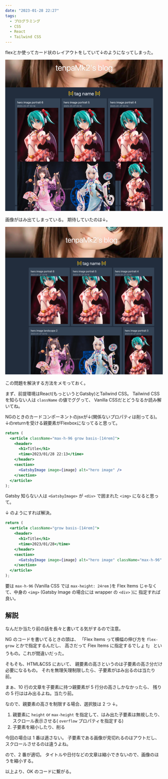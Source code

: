 ```yaml
---
date: "2023-01-28 22:27"
tags:
  - プログラミング
  - CSS
  - React
  - Tailwind CSS
---
```


flexとか使ってカード状のレイアウトをしていて↓のようになってしまった。

![css_max-height_image_overflow_ng](./images/css_max-height_image_overflow_ng.png)

画像がはみ出てしまっている。
期待していたのは↓。

![css_max-height_image_overflow_ok](./images/css_max-height_image_overflow_ok.png)

この問題を解決する方法をメモっておく。

<!-- more -->

まず、前提環境はReact(もっというとGatsby)とTailwind CSS。
Tailwind CSSを知らない人は `className` の値でググって、
Vanilla CSSだとどうなるか読み解いてね。

NGのときのカードコンポーネントのjsxが↓(関係ないプロパティは削ってる)。
↓のreturnを受ける親要素がFlexboxになってると思って。

```jsx
return (
  <article className="max-h-96 grow basis-[14rem]">
    <header>
      <h1>Title</h1>
      <time>2023/01/28 22:13</time>
    </header>
    <section>
      <GatsbyImage image={image} alt="hero image" />
    </section>
  </article>
);
```

Gatsby 知らない人は `<GatsbyImage>` が `<div>` で囲まれた `<img>` になると思って。

↓ のようにすれば解決。

```jsx
return (
  <article className="grow basis-[14rem]">
    <header>
      <h1>Title</h1>
      <time>2023/01/28</time>
    </header>
    <section>
      <GatsbyImage image={image} alt="hero image" className="max-h-96" />
    </section>
  </article>
);
```

要は `max-h-96` (Vanilla CSS では `max-height: 24rem` )を
Flex Items じゃなくて、中身の `<img>` (Gatsby Image の場合には wrapper の `<div>` )に
指定すれば良い。

## 解説

なんだか当たり前の話を長々と書いてる気がするので注意。

NG のコードを書いてるときの頭は、
「Flex Items って横幅の伸び方を `flex-grow` とかで指定するんだし、
高さだって Flex Items に指定するでしょ ❗」
というもの。これが間違いだった。

そもそも、HTML&CSS において、
親要素の高さというのは子要素の高さ分だけ必要になるもの。
それを無理矢理制限したら、子要素がはみ出るのは当たり前。

まぁ、10 行の文章を子要素に持つ親要素が 5 行分の高さしかなかったら、
残りの 5 行ははみ出るよね。当たり前。

なので、親要素の高さを制限する場合、選択肢は 2 つ ↓。

1. 親要素に `height` or `max-height` を指定して、はみ出た子要素は無視したり、スクロール表示させる( `overflow` プロパティを指定する)
2. 子要素を縮小したり、削る

今回の場合は 1 番は適さない。
子要素である画像が見切れるのはアウトだし、スクロールさせるのは違うよね。

ので、2 番が適切。
タイトルや日付などの文章は縮小できないので、画像のほうを縮小する。

以上より、OK のコードに繋がる。
